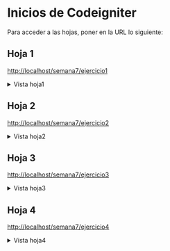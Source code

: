 # Inicios de Codeigniter

Para acceder a las hojas, poner en la URL lo siguiente:

## Hoja 1
[http://localhost/semana7/ejercicio1](http://localhost/semana7/ejercicio1)
<details>
  <summary>Vista hoja1</summary>
  <img src="public/img-hub/hoja1.png" alt="Imagen Hoja 1">
</details>

## Hoja 2
[http://localhost/semana7/ejercicio2](http://localhost/semana7/ejercicio2)
<details>
  <summary>Vista hoja2</summary>
  <img src="public/img-hub/hoja2.png" alt="Imagen Hoja 2">
</details>

## Hoja 3
[http://localhost/semana7/ejercicio3](http://localhost/semana7/ejercicio3)
<details>
  <summary>Vista hoja3</summary>
  <img src="public/img-hub/hoja3.png" alt="Imagen Hoja 3">
</details>

## Hoja 4
[http://localhost/semana7/ejercicio4](http://localhost/semana7/ejercicio4)
<details>
  <summary>Vista hoja4</summary>
  <img src="public/img-hub/hoja4.png" alt="Imagen Hoja 4">
</details>


